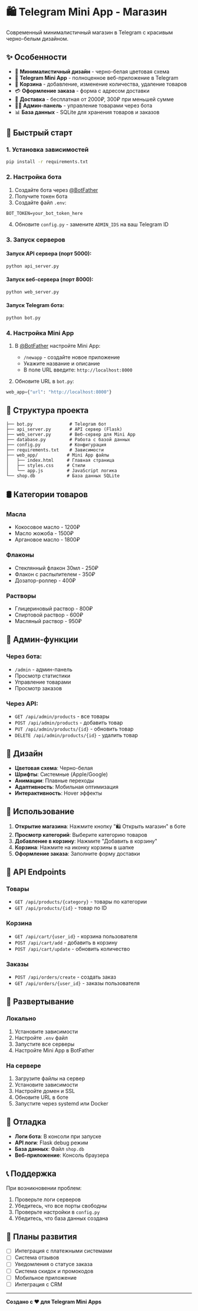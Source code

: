 # 🛍️ Telegram Mini App - Магазин

Современный минималистичный магазин в Telegram с красивым черно-белым дизайном.

## ✨ Особенности

- 🎨 **Минималистичный дизайн** - черно-белая цветовая схема
- 📱 **Telegram Mini App** - полноценное веб-приложение в Telegram
- 🛒 **Корзина** - добавление, изменение количества, удаление товаров
- 💳 **Оформление заказа** - форма с адресом доставки
- 🚚 **Доставка** - бесплатная от 2000₽, 300₽ при меньшей сумме
- 👨‍💼 **Админ-панель** - управление товарами через бота
- 📊 **База данных** - SQLite для хранения товаров и заказов

## 🚀 Быстрый старт

### 1. Установка зависимостей

```bash
pip install -r requirements.txt
```

### 2. Настройка бота

1. Создайте бота через [@BotFather](https://t.me/BotFather)
2. Получите токен бота
3. Создайте файл `.env`:

```env
BOT_TOKEN=your_bot_token_here
```

4. Обновите `config.py` - замените `ADMIN_IDS` на ваш Telegram ID

### 3. Запуск серверов

#### Запуск API сервера (порт 5000):
```bash
python api_server.py
```

#### Запуск веб-сервера (порт 8000):
```bash
python web_server.py
```

#### Запуск Telegram бота:
```bash
python bot.py
```

### 4. Настройка Mini App

1. В [@BotFather](https://t.me/BotFather) настройте Mini App:
   - `/newapp` - создайте новое приложение
   - Укажите название и описание
   - В поле URL введите: `http://localhost:8000`

2. Обновите URL в `bot.py`:
```python
web_app={"url": "http://localhost:8000"}
```

## 📁 Структура проекта

```
├── bot.py              # Telegram бот
├── api_server.py       # API сервер (Flask)
├── web_server.py       # Веб-сервер для Mini App
├── database.py         # Работа с базой данных
├── config.py           # Конфигурация
├── requirements.txt    # Зависимости
├── web_app/           # Mini App файлы
│   ├── index.html     # Главная страница
│   ├── styles.css     # Стили
│   └── app.js         # JavaScript логика
└── shop.db            # База данных SQLite
```

## 🛢️ Категории товаров

### Масла
- Кокосовое масло - 1200₽
- Масло жожоба - 1500₽  
- Аргановое масло - 1800₽

### Флаконы
- Стеклянный флакон 30мл - 250₽
- Флакон с распылителем - 350₽
- Дозатор-роллер - 400₽

### Растворы
- Глицериновый раствор - 800₽
- Спиртовой раствор - 600₽
- Масляный раствор - 950₽

## 🔧 Админ-функции

### Через бота:
- `/admin` - админ-панель
- Просмотр статистики
- Управление товарами
- Просмотр заказов

### Через API:
- `GET /api/admin/products` - все товары
- `POST /api/admin/products` - добавить товар
- `PUT /api/admin/products/{id}` - обновить товар
- `DELETE /api/admin/products/{id}` - удалить товар

## 🎨 Дизайн

- **Цветовая схема**: Черно-белая
- **Шрифты**: Системные (Apple/Google)
- **Анимации**: Плавные переходы
- **Адаптивность**: Мобильная оптимизация
- **Интерактивность**: Hover эффекты

## 📱 Использование

1. **Открытие магазина**: Нажмите кнопку "🛍️ Открыть магазин" в боте
2. **Просмотр категорий**: Выберите категорию товаров
3. **Добавление в корзину**: Нажмите "Добавить в корзину"
4. **Корзина**: Нажмите на иконку корзины в шапке
5. **Оформление заказа**: Заполните форму доставки

## 🔄 API Endpoints

### Товары
- `GET /api/products/{category}` - товары по категории
- `GET /api/products/{id}` - товар по ID

### Корзина
- `GET /api/cart/{user_id}` - корзина пользователя
- `POST /api/cart/add` - добавить в корзину
- `POST /api/cart/update` - обновить количество

### Заказы
- `POST /api/orders/create` - создать заказ
- `GET /api/orders/{user_id}` - заказы пользователя

## 🚀 Развертывание

### Локально
1. Установите зависимости
2. Настройте `.env` файл
3. Запустите все серверы
4. Настройте Mini App в BotFather

### На сервере
1. Загрузите файлы на сервер
2. Установите зависимости
3. Настройте домен и SSL
4. Обновите URL в боте
5. Запустите через systemd или Docker

## 🐛 Отладка

- **Логи бота**: В консоли при запуске
- **API логи**: Flask debug режим
- **База данных**: Файл `shop.db`
- **Веб-приложение**: Консоль браузера

## 📞 Поддержка

При возникновении проблем:
1. Проверьте логи серверов
2. Убедитесь, что все порты свободны
3. Проверьте настройки в `config.py`
4. Убедитесь, что база данных создана

## 🔮 Планы развития

- [ ] Интеграция с платежными системами
- [ ] Система отзывов
- [ ] Уведомления о статусе заказа
- [ ] Система скидок и промокодов
- [ ] Мобильное приложение
- [ ] Интеграция с CRM

---

**Создано с ❤️ для Telegram Mini Apps** 